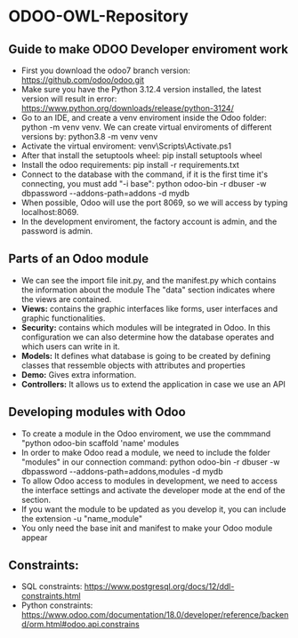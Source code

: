 # ODOO-OWL-Repository
## Guide to make ODOO Developer enviroment work
- First you download the odoo7 branch version: https://github.com/odoo/odoo.git
- Make sure you have the Python 3.12.4 version installed, the latest version will result in error: https://www.python.org/downloads/release/python-3124/
- Go to an IDE, and create a venv enviroment inside the Odoo folder: python -m venv venv. We can create virtual enviroments of different versions by: python3.8 -m venv venv
- Activate the virtual enviroment: venv\Scripts\Activate.ps1
- After that install the setuptools wheel: pip install setuptools wheel
- Install the odoo requirements: pip install -r requirements.txt
- Connect to the database with the command, if it is the first time it's connecting, you must add "-i base": python odoo-bin -r dbuser -w dbpassword --addons-path=addons -d mydb
- When possible, Odoo will use the port 8069, so we will access by typing localhost:8069.
- In the development enviroment, the factory account is admin, and the password is admin.

## Parts of an Odoo module
- We can see the import file init.py, and the manifest.py which contains the information about the module
      The "data" section indicates where the views are contained.
- **Views:** contains the graphic interfaces like forms, user interfaces and graphic functionalities.
- **Security:** contains which modules will be integrated in Odoo. In this configuration we can also determine how the database operates and which users can write in it.
- **Models:** It defines what database is going to be created by defining classes that ressemble objects with attributes and properties
- **Demo:** Gives extra information.
- **Controllers:** It allows us to extend the application in case we use an API

## Developing modules with Odoo

- To create a module in the Odoo enviroment, we use the commmand "python odoo-bin scaffold 'name' modules
- In order to make Odoo read a module, we need to include the folder "modules" in our connection command: python odoo-bin -r dbuser -w dbpassword --addons-path=addons,modules -d mydb
- To allow Odoo access to modules in development, we need to access the interface settings and activate the developer mode at the end of the section.
- If you want the module to be updated as you develop it, you can include the extension -u "name_module"
- You only need the base init and  manifest to make your Odoo module appear

## Constraints:

- SQL constraints: https://www.postgresql.org/docs/12/ddl-constraints.html
- Python constraints: https://www.odoo.com/documentation/18.0/developer/reference/backend/orm.html#odoo.api.constrains
